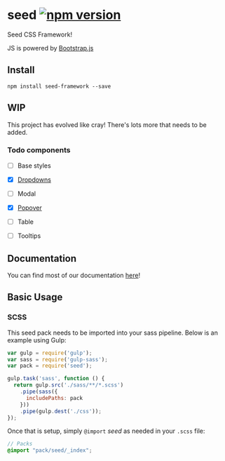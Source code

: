 # seed [![npm version](https://badge.fury.io/js/seed-framework.svg)](https://badge.fury.io/js/seed-framework)

Seed CSS Framework!

JS is powered by [Bootstrap.js](http://getbootstrap.com/javascript/)

## Install
```
npm install seed-framework --save
```

## WIP

This project has evolved like cray! There's lots more that needs to be added.

### Todo components

* [ ] Base styles
* [x] [Dropdowns](https://github.com/helpscout/seed-dropdown)
* [ ] Modal
* [x] [Popover](https://github.com/helpscout/seed-popover)
* [ ] Table
* [ ] Tooltips


## Documentation

You can find most of our documentation [here](http://style.helpscout.com/seed/packs/)!


## Basic Usage

### SCSS
This seed pack needs to be imported into your sass pipeline. Below is an example using Gulp:


```javascript
var gulp = require('gulp');
var sass = require('gulp-sass');
var pack = require('seed');

gulp.task('sass', function () {
  return gulp.src('./sass/**/*.scss')
    .pipe(sass({
      includePaths: pack
    }))
    .pipe(gulp.dest('./css'));
});
```

Once that is setup, simply `@import` *seed* as needed in your `.scss` file:

```scss
// Packs
@import "pack/seed/_index";
```
